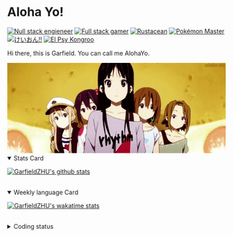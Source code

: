 # Aloha Yo!

[![Null stack engieneer](https://img.shields.io/badge/-Null_stack_engineer-a890f0)](https://github.com/GarfieldZHU)
[![Full stack gamer](https://img.shields.io/badge/-Full_stack_gamer-78c850)](https://steamcommunity.com/profiles/76561198092274492/)
[![Rustacean](https://img.shields.io/badge/-Rustacean-f74c00)](https://www.rust-lang.org/)
[![Pokémon Master](https://img.shields.io/badge/-Pokémon_Master-f8d030)](https://www.pokemon.com/us/pokedex/)
[![けいおん!!](https://img.shields.io/badge/-けいおん!!-f85888)](https://ja.wikipedia.org/wiki/%E6%94%BE%E8%AA%B2%E5%BE%8C%E3%83%86%E3%82%A3%E3%83%BC%E3%82%BF%E3%82%A4%E3%83%A0_(%E3%82%A2%E3%83%AB%E3%83%90%E3%83%A0))
[![El Psy Kongroo](https://img.shields.io/badge/-El_Psy_Kongroo-6890f0)](https://mzh.moegirl.org.cn/zh-hans/El_psy_congroo)


Hi there, this is Garfield. You can call me AlohaYo. 

<img width="640" src="https://raw.githubusercontent.com/GarfieldZHU/GarfieldZHU/master/assets/k-on-5.webp" />


<details open>
<summary>Stats Card</summary>
 
[![GarfieldZHU's github stats](https://github-readme-stats.vercel.app/api?username=GarfieldZHU&show_icons=true&theme=tokyonight)](https://github.com/anuraghazra/github-readme-stats)
 
</details>

<br/>

<details open>
<summary>Weekly language Card</summary>
 
[![GarfieldZHU's wakatime stats](https://github-readme-stats.vercel.app/api/wakatime?username=AlohaYo&theme=nightowl&layout=compact)](https://github.com/GarfieldZHU/GarfieldZHU)


<br/>

</details>

<details>

<summary>Coding status</summary>

<br/>

<!--START_SECTION:waka-->
**🐱 My GitHub Data** 

> 🏆 566 Contributions in the Year 2021
 > 
> 📦 496.5 kB Used in GitHub's Storage 
 > 
> 🚫 Not Opted to Hire
 > 
> 📜 64 Public Repositories 
 > 
> 🔑 36 Private Repositories  
 > 
**I'm an Early 🐤** 

```text
🌞 Morning    140 commits    █████░░░░░░░░░░░░░░░░░░░░   22.44% 
🌆 Daytime    188 commits    ███████░░░░░░░░░░░░░░░░░░   30.13% 
🌃 Evening    218 commits    ████████░░░░░░░░░░░░░░░░░   34.94% 
🌙 Night      78 commits     ███░░░░░░░░░░░░░░░░░░░░░░   12.5%

```


📊 **This Week I Spent My Time On** 

```text
💬 Programming Languages: 
TypeScript               5 hrs 10 mins       ████████░░░░░░░░░░░░░░░░░   31.91% 
JSON                     4 hrs 41 mins       ███████░░░░░░░░░░░░░░░░░░   29.0% 
Java                     2 hrs 27 mins       ███░░░░░░░░░░░░░░░░░░░░░░   15.13% 
JavaScript               1 hr 15 mins        ██░░░░░░░░░░░░░░░░░░░░░░░   7.81% 
Groovy                   1 hr 14 mins        ██░░░░░░░░░░░░░░░░░░░░░░░   7.71%

🔥 Editors: 
VS Code                  12 hrs 25 mins      ███████████████████░░░░░░   76.72% 
IntelliJ                 3 hrs 46 mins       █████░░░░░░░░░░░░░░░░░░░░   23.28%

💻 Operating System: 
Mac                      12 hrs 25 mins      ███████████████████░░░░░░   76.72% 
Windows                  3 hrs 46 mins       █████░░░░░░░░░░░░░░░░░░░░   23.28%

```


 Last Updated on 14/12/2021
<!--END_SECTION:waka-->

</details>
